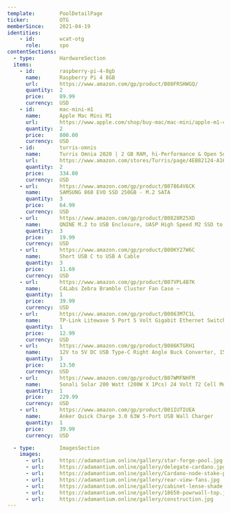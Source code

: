 ```yaml
---
template:        PoolDetailPage
ticker:          OTG
memberSince:     2021-04-19
identities:
    - id:        wcat-otg
      role:      spo
contentSections:
  - type:        HardwareSection
  items:
    - id:        raspberry-pi-4-8gb
      name:      Raspberry Pi 4 8GB
      url:       https://www.amazon.com/gp/product/B08FRSHWGQ/
      quantity:  2
      price:     89.99
      currency:  USD
    - id:        mac-mini-m1
      name:      Apple Mac Mini M1
      url:       https://www.apple.com/shop/buy-mac/mac-mini/apple-m1-chip-with-8-core-cpu-and-8-core-gpu-256gb
      quantity:  2
      price:     800.00
      currency:  USD
    - id:        turris-omnis
      name:      Turris Omnia 2020 | 2 GB RAM, hi-Performance & Open Source Router
      url:       https://www.amazon.com/stores/Turris/page/4EB82124-A160-4117-9404-00DA2DF8FE26
      quantity:  2
      price:     334.00
      currency:  USD
    - url:       https://www.amazon.com/gp/product/B07864V6CK
      name:      SAMSUNG 860 EVO SSD 250GB - M.2 SATA
      quantity:  3
      price:     64.99
      currency:  USD
    - url:       https://www.amazon.com/gp/product/B0828R25XD
      name:      QNINE M.2 to USB Enclosure, UASP High Speed M2 SSD to USB C Adapter
      quantity:  3
      price:     19.99
      currency:  USD
    - url:       https://www.amazon.com/gp/product/B08KY27W6C
      name:      Short USB C to USB A Cable
      quantity:  3
      price:     11.69
      currency:  USD
    - url:       https://www.amazon.com/gp/product/B07VPL4B7K
      name:      C4Labs Zebra Bramble Cluster Fan Case –
      quantity:  1
      price:     39.99
      currency:  USD
    - url:       https://www.amazon.com/gp/product/B0863M7C1L
      name:      TP-Link Litewave 5 Port 5 Volt Gigabit Ethernet Switch
      quantity:  1
      price:     12.99
      currency:  USD
    - url:       https://www.amazon.com/gp/product/B086KTGRH1
      name:      12V to 5V DC USB Type-C Right Angle Buck Converter, 15W Output, 3A
      quantity:  3
      price:     13.50
      currency:  USD
    - url:       https://www.amazon.com/gp/product/B07WMFNHFM
      name:      Sonali Solar 200 Watt (200W X 1Pcs) 24 Volt 72 Cell Monocrystalline (Mono) Solar Panel
      quantity:  1
      price:     229.99
      currency:  USD
    - url:       https://www.amazon.com/gp/product/B01IUTIUEA
      name:      Anker Quick Charge 3.0 63W 5-Port USB Wall Charger
      quantity:  1
      price:     39.99
      currency:  USD

  - type:        ImagesSection
    images:
      - url:     https://adamantium.online/gallery/star-forge-pool.jpg
      - url:     https://adamantium.online/gallery/delegate-cardano.jpg
      - url:     https://adamantium.online/gallery/Cardano-node-stake-pool.jpg
      - url:     https://adamantium.online/gallery/rear-view-fans.jpg
      - url:     https://adamantium.online/gallery/cabinet-lense-shade.jpg
      - url:     https://adamantium.online/gallery/18650-powrwall-top.jpg
      - url:     https://adamantium.online/gallery/construction.jpg
---
```

